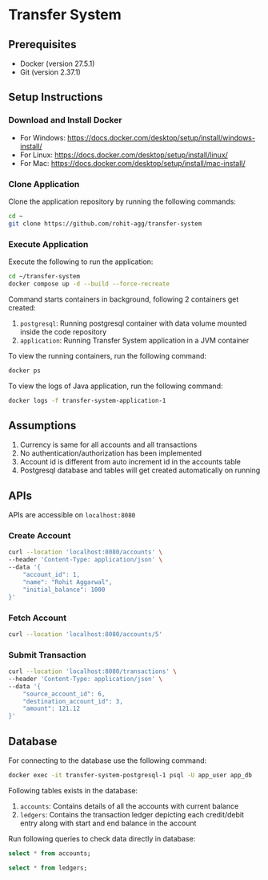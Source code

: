 # Transfer System

## Prerequisites

- Docker (version 27.5.1)
- Git (version 2.37.1)

## Setup Instructions

### Download and Install Docker

- For Windows: https://docs.docker.com/desktop/setup/install/windows-install/
- For Linux: https://docs.docker.com/desktop/setup/install/linux/
- For Mac: https://docs.docker.com/desktop/setup/install/mac-install/

### Clone Application

Clone the application repository by running the following commands:

```sh
cd ~
git clone https://github.com/rohit-agg/transfer-system
```

### Execute Application

Execute the following to run the application:

```sh
cd ~/transfer-system
docker compose up -d --build --force-recreate
```

Command starts containers in background, following 2 containers get created:

1. `postgresql`: Running postgresql container with data volume mounted inside the code repository
2. `application`: Running Transfer System application in a JVM container

To view the running containers, run the following command:

```sh
docker ps
```

To view the logs of Java application, run the following command:
```sh
docker logs -f transfer-system-application-1
```

## Assumptions

1. Currency is same for all accounts and all transactions
2. No authentication/authorization has been implemented
3. Account id is different from auto increment id in the accounts table
4. Postgresql database and tables will get created automatically on running

## APIs

APIs are accessible on `localhost:8080`

### Create Account

```sh
curl --location 'localhost:8080/accounts' \
--header 'Content-Type: application/json' \
--data '{
    "account_id": 1,
    "name": "Rohit Aggarwal",
    "initial_balance": 1000
}'
```

### Fetch Account

```sh
curl --location 'localhost:8080/accounts/5'
```

### Submit Transaction

```sh
curl --location 'localhost:8080/transactions' \
--header 'Content-Type: application/json' \
--data '{
    "source_account_id": 6,
    "destination_account_id": 3,
    "amount": 121.12
}'
```

## Database

For connecting to the database use the following command:

```sh
docker exec -it transfer-system-postgresql-1 psql -U app_user app_db
```

Following tables exists in the database:

1. `accounts`: Contains details of all the accounts with current balance
2. `ledgers`: Contains the transaction ledger depicting each credit/debit entry along with start and end balance in the account

Run following queries to check data directly in database:

```sql
select * from accounts;

select * from ledgers;
```